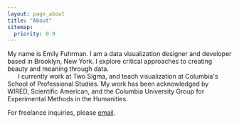 ```yaml
---
layout: page_about
title: "About"
sitemap:
  priority: 0.9
---
```

My name is Emily Fuhrman. I am a data visualization designer and developer based in Brooklyn, New York. I explore critical approaches to creating beauty and meaning through data.<br/>
&nbsp;&nbsp;&nbsp;&nbsp;&nbsp;&nbsp;I currently work at Two Sigma, and teach visualization at Columbia's School of Professional Studies. My work has been acknowledged by WIRED, Scientific American, and the Columbia University Group for Experimental Methods in the Humanities.

<span class='sub'>For freelance inquiries, please [email](mailto:ef2512@columbia.edu).</span>